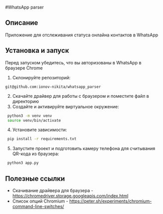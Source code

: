 #WhatsApp parser

## Описание

Приложение для отслеживания статуса онлайна контактов в WhatsApp

## Установка и запуск

Перед запуском убедитесь, что вы авторизованы в WhatsApp в браузере Chrome

1. Склонируйте репозиторий:
 ```ssh
 git@github.com:ionov-nikita/whatsapp_parser
 ```
2. Скачайте драйвер для работы с браузером и поместите файл в директорию
4. Создайте и активируйте виртуальное окружение:
 ```sh
  python3 -m venv venv
  source venv/bin/activate
  ```
4. Установите зависимости:
 ```sh
  pip install -r requirements.txt
 ```
5. Запустите проект и подготовить камеру телефона для считывания QR-кода из браузера:
 ```sh
  python3 app.py
 ```

## Полезные ссылки

* Скачивание драйвера для браузера - https://chromedriver.storage.googleapis.com/index.html
* Список опций Chromium - https://peter.sh/experiments/chromium-command-line-switches/
